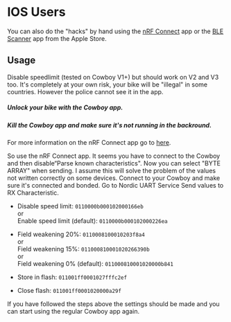 # IOS Users

You can also do the "hacks" by hand using the [nRF Connect](https://apps.apple.com/nl/app/nrf-connect-bluetooth-app/id1054362403 "nRF Connect") app or the [BLE Scanner](https://apps.apple.com/nl/app/ble-scanner-4-0/id1221763603 "BLE Scanner") app from the Apple Store.

## Usage

Disable speedlimit (tested on Cowboy V1+) but should work on V2 and V3 too.
It's completely at your own risk, your bike will be "illegal" in some countries. However the police cannot see it in the app.

##### Unlock your bike with the Cowboy app.
##### Kill the Cowboy app and make sure it's not running in the backround.

For more information on the nRF Connect app go to [here](https://devzone.nordicsemi.com/f/nordic-q-a/22523/writing-hex-values-to-characteristics-using-nrf-connect "here").

So use the nRF Connect app. It seems you have to connect to the Cowboy and then disable“Parse known characteristics". Now you can select "BYTE ARRAY" when sending. I assume this will solve the problem of the values not written correctly on some devices.
Connect to your Cowboy and make sure it's connected and bonded. Go to Nordic UART Service Send values to RX Characteristic.

- Disable speed limit: `0110000b000102000166eb`
<br>or<br>
Enable speed limit (default): `0110000b000102000226ea`

- Field weakening 20%: `0110008100010203f8a4`
<br>or<br>
Field weakening 15%: `011000810001020266390b`
<br>or<br>
Field weakening 0% (default): `011000810001020000b841`
- Store in flash: `011001ff0001027fffc2ef`
- Close flash: `011001ff0001020000a29f`

If you have followed the steps above the settings should be made and you can start using the regular Cowboy app again.
